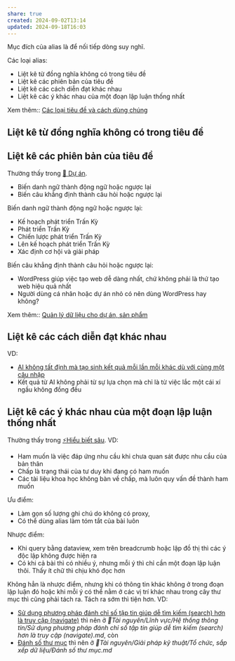 ```yaml
---
share: true
created: 2024-09-02T13:14
updated: 2024-09-18T16:03
---
```

Mục đích của alias là để nối tiếp dòng suy nghĩ.

Các loại alias:
- Liệt kê từ đồng nghĩa không có trong tiêu đề
- Liệt kê các phiên bản của tiêu đề
- Liệt kê các cách diễn đạt khác nhau
- Liệt kê các ý khác nhau của một đoạn lập luận thống nhất

Xem thêm:: [Các loại tiêu đề và cách dùng chúng](./C%C3%A1c%20lo%E1%BA%A1i%20ti%C3%AAu%20%C4%91%E1%BB%81%20v%C3%A0%20c%C3%A1ch%20d%C3%B9ng%20ch%C3%BAng.md)
## Liệt kê từ đồng nghĩa không có trong tiêu đề

## Liệt kê các phiên bản của tiêu đề
Thường thấy trong [📐 Dự án](../../../%F0%9F%93%90%20D%E1%BB%B1%20%C3%A1n/index.md).
- Biến danh ngữ thành động ngữ hoặc ngược lại
- Biến câu khẳng định thành câu hỏi hoặc ngược lại

Biến danh ngữ thành động ngữ hoặc ngược lại:
- Kế hoạch phát triển Trấn Kỳ
- Phát triển Trấn Kỳ
- Chiến lược phát triển Trấn Kỳ
- Lên kế hoạch phát triển Trấn Kỳ
- Xác định cơ hội và giải pháp

Biến câu khẳng định thành câu hỏi hoặc ngược lại:
- WordPress giúp việc tạo web dễ dàng nhất, chứ không phải là thứ tạo web hiệu quả nhất
- Người dùng cá nhân hoặc dự án nhỏ có nên dùng WordPress hay không?

Xem thêm:: [Quản lý dữ liệu cho dự án, sản phẩm](./Qu%E1%BA%A3n%20l%C3%BD%20d%E1%BB%AF%20li%E1%BB%87u%20cho%20d%E1%BB%B1%20%C3%A1n,%20s%E1%BA%A3n%20ph%E1%BA%A9m.md)

## Liệt kê các cách diễn đạt khác nhau
VD:
- [AI không tất định mà tạo sinh kết quả mỗi lần mỗi khác dù với cùng một câu nhập](../../../%E2%9A%A1Hi%E1%BB%83u%20bi%E1%BA%BFt%20s%C3%A2u/C%C3%B4ng%20ngh%E1%BB%87%20th%C3%B4ng%20tin/D%E1%BB%AF%20li%E1%BB%87u,%20AI/AI/M%C3%B4%20h%C3%ACnh%20ng%C3%B4n%20ng%E1%BB%AF%20l%E1%BB%9Bn/AI%20kh%C3%B4ng%20t%E1%BA%A5t%20%C4%91%E1%BB%8Bnh%20m%C3%A0%20t%E1%BA%A1o%20sinh%20k%E1%BA%BFt%20qu%E1%BA%A3%20m%E1%BB%97i%20l%E1%BA%A7n%20m%E1%BB%97i%20kh%C3%A1c%20d%C3%B9%20v%E1%BB%9Bi%20c%C3%B9ng%20m%E1%BB%99t%20c%C3%A2u%20nh%E1%BA%ADp.md)
- Kết quả từ AI không phải từ sự lựa chọn mà chỉ là từ việc lắc một cái xí ngầu không đồng đều

## Liệt kê các ý khác nhau của một đoạn lập luận thống nhất
Thường thấy trong [⚡Hiểu biết sâu](../../../%E2%9A%A1Hi%E1%BB%83u%20bi%E1%BA%BFt%20s%C3%A2u/index.md). VD:
  - Ham muốn là việc đáp ứng nhu cầu khi chưa quan sát được nhu cầu của bản thân
  - Chấp là trạng thái của tư duy khi đang có ham muốn
  - Các tài liệu khoa học không bàn về chấp, mà luôn quy vấn đề thành ham muốn

Ưu điểm:
- Làm gọn số lượng ghi chú do không có proxy,
- Có thể dùng alias làm tóm tắt của bài luôn

Nhược điểm:
- Khi query bằng dataview, xem trên breadcrumb hoặc lập đồ thị thì các ý độc lập không được hiện ra
- Có khi cả bài thì có nhiều ý, nhưng mỗi ý thì chỉ cần một đoạn lập luận thôi. Thấy ít chữ thì chịu khó đọc hơn

Không hẳn là nhược điểm, nhưng khi có thông tin khác không ở trong đoạn lập luận đó hoặc khi mỗi ý có thể nằm ở các vị trí khác nhau trong cây thư mục thì cũng phải tách ra. Tách ra sớm thì tiện hơn. VD: 
- [Sử dụng phương pháp đánh chỉ số tập tin giúp dễ tìm kiếm (search) hơn là truy cập (navigate)](../../L%C4%A9nh%20v%E1%BB%B1c/H%E1%BB%87%20th%E1%BB%91ng%20th%C3%B4ng%20tin/S%E1%BB%AD%20d%E1%BB%A5ng%20ph%C6%B0%C6%A1ng%20ph%C3%A1p%20%C4%91%C3%A1nh%20ch%E1%BB%89%20s%E1%BB%91%20t%E1%BA%ADp%20tin%20gi%C3%BAp%20d%E1%BB%85%20t%C3%ACm%20ki%E1%BA%BFm%20(search)%20h%C6%A1n%20l%C3%A0%20truy%20c%E1%BA%ADp%20(navigate).md) thì nên ở *📜Tài nguyên/Lĩnh vực/Hệ thống thông tin/Sử dụng phương pháp đánh chỉ số tập tin giúp dễ tìm kiếm (search) hơn là truy cập (navigate).md*, còn
- [Đánh số thư mục](./%C4%90%C3%A1nh%20s%E1%BB%91%20th%C6%B0%20m%E1%BB%A5c.md) thì nên ở *📜Tài nguyên/Giải pháp kỹ thuật/Tổ chức, sắp xếp dữ liệu/Đánh số thư mục.md*
